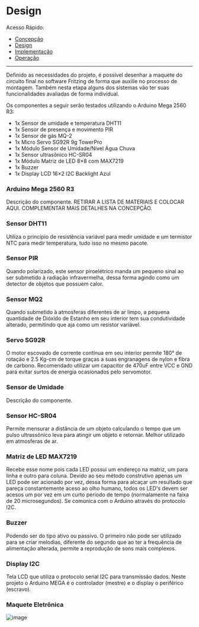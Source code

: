 # Design

Acesso Rápido:

* [Concepção](https://github.com/Aquinom/Projeto-Integrador-2/blob/main/Concep%C3%A7%C3%A3o.md)
* [Design](https://github.com/Aquinom/Projeto-Integrador-2/blob/main/Design.md)
* [Implementação](https://github.com/Aquinom/Projeto-Integrador-2/blob/main/Implementa%C3%A7%C3%A3o.md)
* [Operação](https://github.com/Aquinom/Projeto-Integrador-2/blob/main/Opera%C3%A7%C3%A3o.md)

---

Definido as necessidades do projeto, é possível desenhar a maquete do circuito final no software Fritzing de forma que auxilie no processo de montagem. Também nesta etapa alguns dos sistemas vão ter suas funcionalidades avaliadas de forma individual. 

Os componentes a seguir serão testados utilizando o Arduino Mega 2560 R3:

* 1x Sensor de umidade e temperatura DHT11
* 1x Sensor de presença e movimento PIR
* 1x Sensor de gás MQ-2
* 1x Micro Servo SG92R 9g TowerPro
* 1x  Módulo Sensor de Umidade/Nível Água Chuva
* 1x Sensor ultrasônico HC-SR04
* 1x Módulo Matriz de LED 8×8 com MAX7219
* 1x Buzzer
* 1x Display LCD 16×2 I2C Backlight Azul

### Arduino Mega 2560 R3 

Descrição do componente. RETIRAR A LISTA DE MATERIAIS E COLOCAR AQUI. COMPLEMENTAR MAIS DETALHES NA CONCEPÇÃO.

### Sensor DHT11

Utiliza o princípio de resistência variável para medir umidade e um termistor NTC para medir temperatura, tudo isso no mesmo pacote. 

### Sensor PIR

Quando polarizado, este sensor piroelétrico manda um pequeno sinal ao ser submetido à radiação infravermelha, dessa forma agindo como um detector de objetos que possuem calor.

### Sensor MQ2

Quando submetido à atmosferas diferentes de ar limpo, a pequena quantidade de Dióxido de Estanho em seu interior tem sua condutividade alterado, permitindo que aja como um resistor variável.

### Servo SG92R

O motor escovado de corrente contínua em seu interior permite 180° de rotação e 2.5 Kg-cm de torque graças a suas engranagens de nylon e fibra de carbono. Recomendado utilizar um capacitor de 470uF entre VCC e GND para evitar surtos de energia ocasionados pelo servomotor.

### Sensor de Umidade

Descrição do componente.

### Sensor HC-SR04

Permite mensurar a distância de um objeto calculando o tempo que um pulso ultrassônico leva para atingir um objeto e retornar. Melhor utilizado em atmosferas de ar.

### Matriz de LED MAX7219

Recebe esse nome pois cada LED possui um endereço na matriz, um para linha e outro para coluna. Devido ao seu método construtivo apenas um LED pode ser acionado por vez, dessa forma para alcaçar um resultado que pareça constantemente aceso ao olho humano, todos os LED's devem ser acesos um por vez em um curto período de tempo (normalamente na faixa de 20 microsegundos). Se comunica com o Arduino através do protocolo I2C.

### Buzzer

Podendo ser do tipo ativo ou passivo. O primeiro não pode ser utilizado para se criar melodias, diferente do segundo que ao ter a frequência de alimentação alterada, permite a reprodução de sons mais complexos.

### Display I2C

Tela LCD que utiliza o protocolo serial I2C para transmissão dados. Neste projeto o Arduino MEGA é o controlador (mestre) e o display o periférico (escravo).

### Maquete Eletrônica

![image](https://user-images.githubusercontent.com/92688963/145125054-17db91c0-5587-447f-8d66-fe37137208cd.png)


